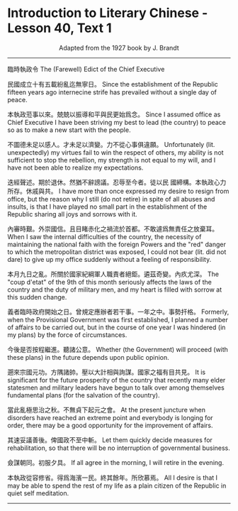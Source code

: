 # Introduction to Literary Chinese - Lesson 40, Text 1

<center>Adapted from the 1927 book by J. Brandt</center>

<!--
臨時執政令
民國成立十有五載紛亂迄無寧日本執政蒞事以來兢兢以振導
和平與民更始爲念不圖德未足以感人才未足以濟變力不從心
事俱違廳迭經聲述期於退休然猶不辭謗議忍辱至今者徒以民
國締構本執政心力所存休戚與共內審時艱外崇國信且目睹赤
化之禍流於首都不敢違爲無責任之放棄耳本月九日之亂所關
於國家紀綱軍人職責者絕鉅遴茲奇變內疚尤深義者臨時政府
開始之日曾規定應辦者若干事一年之中事勢扞格今後是否按
程繼進聽諸公意遡來宗國元功方隅諸帥壓以大計相與詢謀國
家之福有目共見當此亂極思治之秋不無貞下起元之會其速妥
議善後俾國政不至中斬僉謀朝同初服夕具本執政從容修省得
爲海濱一民終其餘年所欣慕焉此令
-->

<!--
臨時執政令
民國成立十有五載紛亂迄無寧日。本執政蒞事以來。兢兢以振導
和平與民更始爲念。不圖德未足以感人。才未足以濟變。力不從心
事俱違願。迭經聲述。期於退休。然猶不辭謗議。忍辱至今者。徒以民
國締構。本執政心力所存。休戚與共。內審時艱。外崇國信。且目睹赤
化之禍流於首都。不敢遽爲無責任之放棄耳。本月九日之亂。所關
於國家紀綱軍人職責者絕鉅。遴茲奇變。內疚尤深。義者臨時政府
開始之日。曾規定應辦者若干事。一年之中。事勢扞格。今後是否按
程繼進。聽諸公意。遡來宗國元功。方隅諸帥。壓以大計相與詢謀。國
家之福有目共見。當此亂極思治之秋。不無貞下起元之會。其速妥
議善後。俾國政不至中斬。僉謀朝同。初服夕具本執政從容修省。得
爲海濱一民。終其餘年。所欣慕焉。此令。
-->

<!--
臨時執政令
民國成立十有五載紛亂迄無寧日。本執政蒞事以來。兢兢以振導和平與民更始爲念。不圖德未足以感人。才未足以濟變。力不從心事俱違願。迭經聲述。期於退休。然猶不辭謗議。忍辱至今者。徒以民國締構。本執政心力所存。休戚與共。內審時艱。外崇國信。且目睹赤化之禍流於首都。不敢遽爲無責任之放棄耳。本月九日之亂。所關於國家紀綱軍人職責者絕鉅。遴茲奇變。內疚尤深。義者臨時政府開始之日。曾規定應辦者若干事。一年之中。事勢扞格。今後是否按程繼進。聽諸公意。遡來宗國元功。方隅諸帥。壓以大計相與詢謀。國家之福有目共見。當此亂極思治之秋。不無貞下起元之會。其速妥議善後。俾國政不至中斬。僉謀朝同。初服夕具本執政從容修省。得爲海濱一民。終其餘年。所欣慕焉。此令。
-->

<!-- TRANSLATION THE (FAREWELL) EDICT OF THE CHIEF EXECUTIVE MARSHAL TUAN-CH'I-JUI. Since the establishment of the Republic fifteen years ago internecine strife has prevailed without a single day of peace. Since I assumed office as Chief Excutive I have been striving my best (兢兢) to lead (the country) to peace so as to make a
new start(更始) with the people. Unfortunately (lit. unexpec tedly) my virtues fail to win the respect of others, my ability is not sufticient to stop the rebellion, my strength is not equal to my will, and I have not been able to realize my expectations. I have more than once expressed my desire to resign from office, but the reason why I still (do not retire) in spite of all abuses and insults, is that I have played no small part (心力所存) in the establishment of the Republic sharing all joys and sorrows with it. When I saw the internal difficulties of the country, the necessity of maintaining the national faith with the foreign Powers and the "red" danger to which the metropolitan district was exposed, I could not bear (lit. did not dare) to give up my office suddenly without a feeling of responsibility. The "coup d'etat" of the 9th of this month seriously(紹 鉅) affects the laws of the country and the duty of military men, aud my heart is filled with sorrow at this sudden change. Formerly, whe the Provisional Government was first established, I planned a number of affairs to be carried out, but in the course of one year I was hindered (in my plans) by the force of cir- cumstances. Whether (the Government) will proceed (with these plans) in the future depends upon public opinion. It is significant (有目共見) for the future prosperity of the country that recently inany elder statesmen and military leaders(諸帥) have begun to talk over among themselves fundamental plans (for the salvation of the country). At the pre- sent juncture(當此・・秋) when disorders have reaclied an extreme point(極) (and everybody) is longing for order ( ) there may be a good opportunity () for the improve- ment of affairs(貞下起元),Let them quickly decide measures for rehabilitation, so that there will be no interruption of governmental business. If all agree in the morning, I will retire in the evening. All I desire is that I may be able to spend the rest of my life as a plain citizen of the Republic in quiet self meditation. -->

---

臨時執政令
The (Farewell) Edict of the Chief Executive

民國成立十有五載紛亂迄無寧日。
Since the establishment of the Republic fifteen years ago internecine strife has prevailed without a single day of peace.

本執政蒞事以來。兢兢以振導和平與民更始爲念。
Since I assumed office as Chief Executive I have been striving my best to lead (the country) to peace so as to make a new start with the people.

不圖德未足以感人。才未足以濟變。力不從心事俱違願。
Unfortunately (lit. unexpectedly) my virtues fail to win the respect of others, my ability is not sufficient to stop the rebellion, my strength is not equal to my will, and I have not been able to realize my expectations.

迭經聲述。期於退休。然猶不辭謗議。忍辱至今者。徒以民
國締構。本執政心力所存。休戚與共。
I have more than once expressed my desire to resign from office, but the reason why I still (do not retire) in spite of all abuses and insults, is that I have played no small part in the establishment of the Republic sharing all joys and sorrows with it.

內審時艱。外崇國信。且目睹赤化之禍流於首都。不敢遽爲無責任之放棄耳。
When I saw the internal difficulties of the country, the necessity of maintaining the national faith with the foreign Powers and the "red" danger to which the metropolitan district was exposed, I could not bear (lit. did not dare) to give up my office suddenly without a feeling of responsibility.

本月九日之亂。所關於國家紀綱軍人職責者絕鉅。遴茲奇變。內疚尤深。
The "coup d'etat" of the 9th of this month seriously affects the laws of the country and the duty of military men, and my heart is filled with sorrow at this sudden change.

義者臨時政府開始之日。曾規定應辦者若干事。一年之中。事勢扞格。
Formerly, when the Provisional Government was first established, I planned a number of affairs to be carried out, but in the course of one year I was hindered (in my plans) by the force of circumstances.

今後是否按程繼進。聽諸公意。
Whether (the Government) will proceed (with these plans) in the future depends upon public opinion.

遡來宗國元功。方隅諸帥。壓以大計相與詢謀。國家之福有目共見。
It is significant for the future prosperity of the country that recently many elder statesmen and military leaders have begun to talk over among themselves fundamental plans (for the salvation of the country).

當此亂極思治之秋。不無貞下起元之會。
At the present juncture when disorders have reached an extreme point and everybody is longing for order, there may be a good opportunity for the improvement of affairs.

其速妥議善後。俾國政不至中斬。
Let them quickly decide measures for rehabilitation, so that there will be no interruption of governmental business.

僉謀朝同。初服夕具。
If all agree in the morning, I will retire in the evening.

本執政從容修省。得爲海濱一民。終其餘年。所欣慕焉。
All I desire is that I may be able to spend the rest of my life as a plain citizen of the Republic in quiet self meditation.

---
